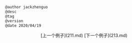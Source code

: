 
```markdown
@author jackzhenguo
@desc
@tag
@version 
@date 2020/04/19
```
		     

<center>[上一个例子](211.md)    [下一个例子](213.md)</center>